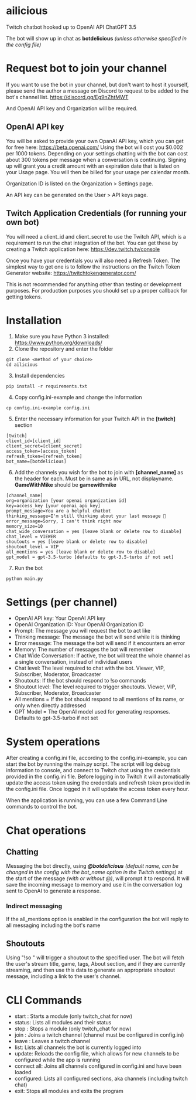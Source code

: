 # ailicious
Twitch chatbot hooked up to OpenAI API ChatGPT 3.5

The bot will show up in chat as __botdelicious__ *(unless otherwise specified in the config file)*


# Request bot to join your channel
If you want to use the bot in your channel, but don't want to host it yourself, please send the author a message on Discord to request to be added to the bot's channel list.
https://discord.gg/Eg9nZhtMWT 

And OpenAI API key and Organization will be required.


## OpenAI API key
You will be asked to provide your own OpanAI API key, which you can get for free here: https://beta.openai.com/
Using the bot will cost you $0.002 per 1000 tokens.
Depending on your settings chatting with the bot can cost about 300 tokens per message when a conversation is continuing.
Signing up will grant you a credit amount with an expiration date that is listed on your Usage page.
You will then be billed for your usage per calendar month.

Organization ID is listed on the Organization > Settings page.

An API key can be generated on the User > API keys page.


## Twitch Application Credentials (for running your own bot)
You will need a client_id and client_secret to use the Twitch API, which is a requirement to run the chat integration of the bot. You can get these by creating a Twitch application here: https://dev.twitch.tv/console

Once you have your credentials you will also need a Refresh Token. The simplest way to get one is to follow the instructions on the Twitch Token Generator website: https://twitchtokengenerator.com/

This is not recommended for anything other than testing or development purposes. For production purposes you should set up a proper callback for getting tokens.

# Installation
1. Make sure you have Python 3 installed: https://www.python.org/downloads/
2. Clone the repository and enter the folder
```
git clone <method of your choice>
cd ailicious
```
3. Install dependencies
```
pip install -r requirements.txt
```
4. Copy config.ini-example and change the information
```
cp config.ini-example config.ini
```
5. Enter the necessary information for your Twitch API in the __[twitch]__ section
```
[twitch]
client_id=[client_id]
client_secret=[client_secret]
access_token=[access_token]
refresh_token=[refresh_token]
bot_name=[botdelicious]
```
6. Add the channels you wish for the bot to join with __[channel_name]__ as the header for each. Must be in same as in URL, not displayname. __GameWithMike__ should be __gamewithmike__
```
[channel_name]
org=organization [your openai organization id]
key=access_key [your openai api key]
prompt_message=You are a helpful chatbot
thinking_message=I'm still thinking about your last message 🤔
error_message=Sorry, I can't think right now
memory_size=10
chat_wide_conversation = yes [leave blank or delete row to disable]
chat_level = VIEWER
shoutouts = yes [leave blank or delete row to disable]
shoutout_level = VIP
all_mentions = yes [leave blank or delete row to disable]
gpt_model = gpt-3.5-turbo [defaults to gpt-3.5-turbo if not set]
```
7. Run the bot
```
python main.py
```

# Settings (per channel)
- OpenAI API key: Your OpenAI API key
- OpenAI Organization ID: Your OpenAI Organization ID
- Prompt: The message you will request the bot to act like
- Thinking message: The message the bot will send while it is thinking
- Error message: The message the bot will send if it encounters an error
- Memory: The number of messages the bot will remember
- Chat Wide Conversation: If active, the bot will treat the whole channel as a single conversation, instead of individual users
- Chat level: The level required to chat with the bot. Viewer, VIP, Subscriber, Moderator, Broadcaster
- Shoutouts: If the bot should respond to !so commands
- Shoutout level: The level required to trigger shoutouts.  Viewer, VIP, Subscriber, Moderator, Broadcaster
- All mentions = If the bot should respond to all mentions of its name, or only when directly addressed
- GPT Model = The OpenAI model used for generating responses. Defaults to gpt-3.5-turbo if not set

# System operations
After creating a config.ini file, according to the config.ini-example, you can start the bot by running the main.py script.
The script will log debug information to console, and connect to Twitch chat using the credentials provided in the config.ini file. Before logging in to Twitch it will automatically update the access token using the credentials and refresh token provided in the config.ini file.
Once logged in it will update the access token every hour.

When the application is running, you can use a few Command Line commands to control the bot.


# Chat operations
## Chatting
Messaging the bot directly, using __*@botdelicious*__ *(default name, can be changed in the config with the bot_name option in the Twitch settings)* at the start of the message *(with or without @)*, will prompt it to respond. It will save the incoming message to memory and use it in the conversation log sent to OpenAI to generate a response.
### Indirect messaging
If the all_mentions option is enabled in the configuration the bot will reply to all messaging including the bot's name

## Shoutouts
Using "!so <username>" will trigger a shoutout to the specified user. The bot will fetch the user's stream title, game, tags, About section, and if they are currently streaming, and then use this data to generate an appropriate shoutout message, including a link to the user's channel.

# CLI Commands
- start <module>: Starts a module (only twitch_chat for now)
- status: Lists all modules and their status
- stop <module>: Stops a module (only twitch_chat for now)
- join <channel>: Joins a twitch channel (channel must be configured in config.ini)
- leave <channel>: Leaves a twitch channel
- list: Lists all channels the bot is currently logged into 
- update: Reloads the config file, which allows for new channels to be configured while the app is running
- connect all: Joins all channels configured in config.ini and have been loaded
- configured: Lists all configured sections, aka channels (including twitch chat)
- exit: Stops all modules and exits the program